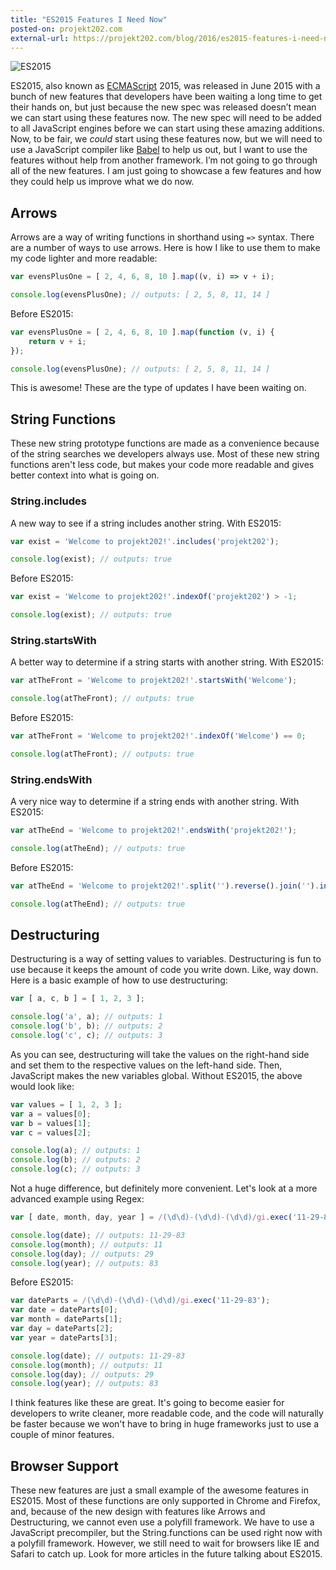 ```yaml
---
title: "ES2015 Features I Need Now"
posted-on: projekt202.com
external-url: https://projekt202.com/blog/2016/es2015-features-i-need-now/
---
```


![ES2015](/images/es2015.png)

ES2015, also known as [ECMAScript](https://en.wikipedia.org/wiki/ECMAScript) 2015, was released in June 2015 with a bunch of new features that developers have been waiting a long time to get their hands on, but just because the new spec was released doesn’t mean we can start using these features now. The new spec will need to be added to all JavaScript engines before we can start using these amazing additions. Now, to be fair, we _could_ start using these features now, but we will need to use a JavaScript compiler like [Babel](https://babeljs.io/) to help us out, but I want to use the features without help from another framework. I’m not going to go through all of the new features. I am just going to showcase a few features and how they could help us improve what we do now.

## Arrows

Arrows are a way of writing functions in shorthand using `=>` syntax. There are a number of ways to use arrows. Here is how I like to use them to make my code lighter and more readable:

```javascript
var evensPlusOne = [ 2, 4, 6, 8, 10 ].map((v, i) => v + i);

console.log(evensPlusOne); // outputs: [ 2, 5, 8, 11, 14 ]
```

Before ES2015:

```javascript
var evensPlusOne = [ 2, 4, 6, 8, 10 ].map(function (v, i) {
	return v + i;
});

console.log(evensPlusOne); // outputs: [ 2, 5, 8, 11, 14 ]
```

This is awesome! These are the type of updates I have been waiting on.

## String Functions

These new string prototype functions are made as a convenience because of the string searches we developers always use. Most of these new string functions aren't less code, but makes your code more readable and gives better context into what is going on.

### String.includes

A new way to see if a string includes another string. With ES2015:

```javascript
var exist = 'Welcome to projekt202!'.includes('projekt202');

console.log(exist); // outputs: true
```

Before ES2015:

```javascript
var exist = 'Welcome to projekt202!'.indexOf('projekt202') > -1;

console.log(exist); // outputs: true
```

### String.startsWith

A better way to determine if a string starts with another string. With ES2015:

```javascript
var atTheFront = 'Welcome to projekt202!'.startsWith('Welcome');

console.log(atTheFront); // outputs: true
```

Before ES2015:

```javascript
var atTheFront = 'Welcome to projekt202!'.indexOf('Welcome') == 0;

console.log(atTheFront); // outputs: true
```

### String.endsWith

A very nice way to determine if a string ends with another string. With ES2015:

```javascript
var atTheEnd = 'Welcome to projekt202!'.endsWith('projekt202!');

console.log(atTheEnd); // outputs: true
```

Before ES2015:

```javascript
var atTheEnd = 'Welcome to projekt202!'.split('').reverse().join('').indexOf('projekt202!'.split('').reverse().join('')) == 0;

console.log(atTheEnd); // outputs: true
```

## Destructuring

Destructuring is a way of setting values to variables. Destructuring is fun to use because it keeps the amount of code you write down. Like, way down. Here is a basic example of how to use destructuring:

```javascript
var [ a, c, b ] = [ 1, 2, 3 ];

console.log('a', a); // outputs: 1
console.log('b', b); // outputs: 2
console.log('c', c); // outputs: 3
```

As you can see, destructuring will take the values on the right-hand side and set them to the respective values on the left-hand side. Then, JavaScript makes the new variables global. Without ES2015, the above would look like:

```javascript
var values = [ 1, 2, 3 ];
var a = values[0];
var b = values[1];
var c = values[2];

console.log(a); // outputs: 1
console.log(b); // outputs: 2
console.log(c); // outputs: 3
```

Not a huge difference, but definitely more convenient. Let's look at a more advanced example using Regex:

```javascript
var [ date, month, day, year ] = /(\d\d)-(\d\d)-(\d\d)/gi.exec('11-29-83');

console.log(date); // outputs: 11-29-83
console.log(month); // outputs: 11
console.log(day); // outputs: 29
console.log(year); // outputs: 83
```

Before ES2015:

```javascript
var dateParts = /(\d\d)-(\d\d)-(\d\d)/gi.exec('11-29-83');
var date = dateParts[0];
var month = dateParts[1];
var day = dateParts[2];
var year = dateParts[3];

console.log(date); // outputs: 11-29-83
console.log(month); // outputs: 11
console.log(day); // outputs: 29
console.log(year); // outputs: 83
```

I think features like these are great. It's going to become easier for developers to write cleaner, more readable code, and the code will naturally be faster because we won't have to bring in huge frameworks just to use a couple of minor features.

## Browser Support

These new features are just a small example of the awesome features in ES2015\. Most of these functions are only supported in Chrome and Firefox, and, because of the new design with features like Arrows and Destructuring, we cannot even use a polyfill framework. We have to use a JavaScript precompiler, but the String.functions can be used right now with a polyfill framework. However, we still need to wait for browsers like IE and Safari to catch up. Look for more articles in the future talking about ES2015.


